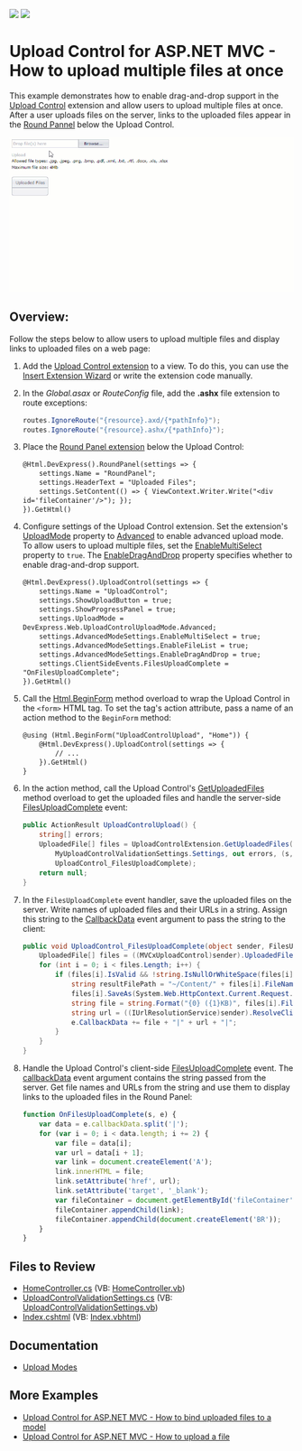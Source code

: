 <!-- default badges list -->
[![](https://img.shields.io/badge/Open_in_DevExpress_Support_Center-FF7200?style=flat-square&logo=DevExpress&logoColor=white)](https://supportcenter.devexpress.com/ticket/details/T227032)
[![](https://img.shields.io/badge/📖_How_to_use_DevExpress_Examples-e9f6fc?style=flat-square)](https://docs.devexpress.com/GeneralInformation/403183)
<!-- default badges end -->
# Upload Control for ASP.NET MVC - How to upload multiple files at once

This example demonstrates how to enable drag-and-drop support in the [Upload Control](https://docs.devexpress.com/AspNetMvc/8977/components/file-management/file-upload) extension and allow users to upload multiple files at once. After a user uploads files on the server, links to the uploaded files appear in the [Round Pannel](https://docs.devexpress.com/AspNetMvc/8976/components/multi-use-site-extensions/roundpanel?p=netframework) below the Upload Control.

![Upload Control](./images/uploadControl.gif "UploadControl")

## Overview:

Follow the steps below to allow users to upload multiple files and display links to uploaded files on a web page:

1. Add the [Upload Control extension](https://docs.devexpress.com/AspNetMvc/DevExpress.Web.Mvc.UploadControlExtension?p=netframework) to a view. To do this, you can use the [Insert Extension Wizard](https://docs.devexpress.com/AspNetMvc/14551/whats-installed/insert-devexpress-mvc-extension-wizard) or write the extension code manually.

2. In the *Global.asax* or *RouteConfig* file, add the **.ashx** file extension to route exceptions:

    ```cs
    routes.IgnoreRoute("{resource}.axd/{*pathInfo}");
    routes.IgnoreRoute("{resource}.ashx/{*pathInfo}");
    ```

3. Place the [Round Panel extension](https://docs.devexpress.com/AspNetMvc/DevExpress.Web.Mvc.RoundPanelExtension?p=netframework) below the Upload Control:

    ```razor
    @Html.DevExpress().RoundPanel(settings => {
        settings.Name = "RoundPanel";
        settings.HeaderText = "Uploaded Files";
        settings.SetContent(() => { ViewContext.Writer.Write("<div id='fileContainer'/>"); });
    }).GetHtml()
    ```

4. Configure settings of the Upload Control extension. Set the extension's [UploadMode](https://docs.devexpress.com/AspNetMvc/DevExpress.Web.Mvc.UploadControlSettings.UploadMode?p=netframework) property to [Advanced](https://docs.devexpress.com/AspNet/DevExpress.Web.UploadControlUploadMode) to enable advanced upload mode. To allow users to upload multiple files, set the [EnableMultiSelect](https://docs.devexpress.com/AspNet/DevExpress.Web.UploadAdvancedModeSettings.EnableMultiSelect?p=netframework) property to `true`. The [EnableDragAndDrop](https://docs.devexpress.com/AspNet/DevExpress.Web.UploadAdvancedModeSettings.EnableDragAndDrop) property specifies whether to enable drag-and-drop support.

    ```razor
    @Html.DevExpress().UploadControl(settings => {
        settings.Name = "UploadControl";
        settings.ShowUploadButton = true;
        settings.ShowProgressPanel = true;
        settings.UploadMode = DevExpress.Web.UploadControlUploadMode.Advanced;
        settings.AdvancedModeSettings.EnableMultiSelect = true;
        settings.AdvancedModeSettings.EnableFileList = true;
        settings.AdvancedModeSettings.EnableDragAndDrop = true;
        settings.ClientSideEvents.FilesUploadComplete = "OnFilesUploadComplete";
    }).GetHtml()
    ```

5. Call the [Html.BeginForm](https://learn.microsoft.com/en-us/dotnet/api/system.web.mvc.html.formextensions.beginform?view=aspnet-mvc-5.2#system-web-mvc-html-formextensions-beginform(system-web-mvc-htmlhelper-system-string-system-string)) method overload to wrap the Upload Control in the `<form>` HTML tag. To set the tag's action attribute, pass a name of an action method to the `BeginForm` method:

    ```razor
    @using (Html.BeginForm("UploadControlUpload", "Home")) {
        @Html.DevExpress().UploadControl(settings => {
            // ...
        }).GetHtml()
    }
    ```

6. In the action method, call the Upload Control's [GetUploadedFiles](https://docs.devexpress.com/AspNetMvc/DevExpress.Web.Mvc.UploadControlExtension.-l------------y-) method overload to get the uploaded files and handle the server-side [FilesUploadComplete](https://docs.devexpress.com/AspNet/DevExpress.Web.ASPxUploadControl.FilesUploadComplete) event:

    ```cs
    public ActionResult UploadControlUpload() {
        string[] errors;
        UploadedFile[] files = UploadControlExtension.GetUploadedFiles("UploadControl",
            MyUploadControlValidationSettings.Settings, out errors, (s, e) => { },
            UploadControl_FilesUploadComplete);
        return null;
    }
    ```
7. In the `FilesUploadComplete` event handler, save the uploaded files on the server. Write names of uploaded files and their URLs in a string. Assign this string to the [CallbackData](https://docs.devexpress.com/AspNet/DevExpress.Web.FilesUploadCompleteEventArgs.CallbackData) event argument to pass the string to the client:

    ```cs
    public void UploadControl_FilesUploadComplete(object sender, FilesUploadCompleteEventArgs e) {
        UploadedFile[] files = ((MVCxUploadControl)sender).UploadedFiles;
        for (int i = 0; i < files.Length; i++) {
            if (files[i].IsValid && !string.IsNullOrWhiteSpace(files[i].FileName)) {
                string resultFilePath = "~/Content/" + files[i].FileName;
                files[i].SaveAs(System.Web.HttpContext.Current.Request.MapPath(resultFilePath)); 
                string file = string.Format("{0} ({1}KB)", files[i].FileName, files[i].ContentLength / 1024);
                string url = ((IUrlResolutionService)sender).ResolveClientUrl(resultFilePath);
                e.CallbackData += file + "|" + url + "|";
            }
        }
    }
    ```
8. Handle the Upload Control's client-side [FilesUploadComplete](https://docs.devexpress.com/AspNet/DevExpress.Web.ASPxUploadControl.FilesUploadComplete) event. The [callbackData](https://docs.devexpress.com/AspNet/js-ASPxClientUploadControlFilesUploadCompleteEventArgs.callbackData) event argument contains the string passed from the server. Get file names and URLs from the string and use them to display links to the uploaded files in the Round Panel:

    ```js
    function OnFilesUploadComplete(s, e) {
        var data = e.callbackData.split('|');
        for (var i = 0; i < data.length; i += 2) {
            var file = data[i];
            var url = data[i + 1];
            var link = document.createElement('A');
            link.innerHTML = file;
            link.setAttribute('href', url);
            link.setAttribute('target', '_blank');
            var fileContainer = document.getElementById('fileContainer');
            fileContainer.appendChild(link);
            fileContainer.appendChild(document.createElement('BR'));
        }
    }
    ```

## Files to Review

* [HomeController.cs](./CS/UploadControlExample/Controllers/HomeController.cs) (VB: [HomeController.vb](./VB/UploadControlExample/Controllers/HomeController.vb))
* [UploadControlValidationSettings.cs](./CS/UploadControlExample/Models/UploadControlValidationSettings.cs) (VB: [UploadControlValidationSettings.vb](./VB/UploadControlExample/Models/UploadControlValidationSettings.vb))
* [Index.cshtml](./CS/UploadControlExample/Views/Home/Index.cshtml) (VB: [Index.vbhtml](./VB/UploadControlExample/Views/Home/Index.vbhtml))

## Documentation

* [Upload Modes](https://docs.devexpress.com/AspNet/9886/components/file-management/file-upload/concepts/upload-modes)

## More Examples

* [Upload Control for ASP.NET MVC - How to bind uploaded files to a model](https://github.com/DevExpress-Examples/uploadcontrol-with-model-binding-support-registration-form-t185980)
* [Upload Control for ASP.NET MVC - How to upload a file](https://www.devexpress.com/Support/Center/p/E4381)
